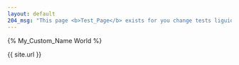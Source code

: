 ```yaml
---
layout: default
204_msg: "This page <b>Test_Page</b> exists for you change tests liguid functions or variables on the Jekyll <br> <b>go explore!</b>"
---
```


{% My_Custom_Name World %}

{{ site.url }}
